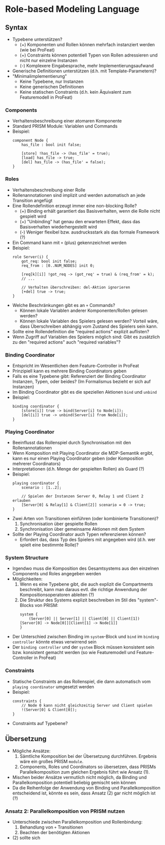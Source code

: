 Role-based Modeling Language
============================

Syntax
------

- Typebene unterstützen?
    - (+) Komponenten und Rollen können mehrfach instanziert werden (wie bei
      ProFeat)
    - (+) Constraints können potentiell Typen von Rollen adressieren und nicht
      nur einzelne Instanzen
    - (-) Komplexere Eingabesprache, mehr Implementierungsaufwand
- Generische Definitionen unterstützen (d.h. mit Template-Parametern)?
- "Minimalimplementierung"
    - Keine Typebene, nur Instanzen
    - Keine generischen Definitionen
    - Keine statischen Constraints (d.h. kein Äquivalent zum Featuremodell in
      ProFeat)

### Components

- Verhaltensbeschreibung einer atomaren Komponente
- Standard PRISM Module: Variablen und Commands
- Beispiel:
    ```
    component Node {
        has_file : bool init false;

        [store] !has_file -> (has_file' = true);
        [load] has_file -> true;
        [del] has_file -> (has_file' = false);
    }
    ```

### Roles

- Verhaltensbeschreibung einer Rolle
- Rollenannotationen sind implizit und werden automatisch an jede Transition
  angefügt
- Eine Rollendefinition erzeugt immer eine non-blocking Rolle?
    - (+) Binding erhält garantiert das Basisverhalten, wenn die Rolle nicht
      gespielt wird
    - (+) "Unbinding" hat genau den erwarteten Effekt, dass das Basisverhalten
      wiederhergestellt wird
    - (-) Weniger flexibel bzw. ausdrucksstark als das formale Framework (?)
- Ein Command kann mit `+` (plus) gekennzeichnet werden
- Beispiel:
    ```
    role Server(i) {
        got_req: bool init false;
        req_from : [0..NUM_NODES] init 0;

        [req[k][i]] !got_req -> (got_req' = true) & (req_from' = k);
        // ...

        // Verhalten überschreiben: del-Aktion ignorieren
        [+del] true -> true;
    }
    ```
- Welche Beschränkungen gibt es an `+` Commands?
    - Können lokale Variablen anderer Komponenten/Rollen gelesen werden?
    - Können lokale Variablen des Spielers gelesen werden? Vorteil wäre, dass
      Überschreiben abhängig vom Zustand des Spielers sein kann.
- Sollte eine Rollendefinition die "required actions" explizit auflisten?
- Wenn Zugriff auf Variablen des Spielers möglich sind: Gibt es zusätzlich zu
  den "required actions" auch "required variables"?

### Binding Coordinator

- Entspricht im Wesentlichen dem Feature-Controller in ProFeat
- Prinzipiell kann es mehrere Binding Coordinators geben
- Falls es eine Typebene gibt: Referenziert der Binding Coordinator Instanzen,
  Typen, oder beides? (Im Formalismus bezieht er sich auf Instanzen)
- Im Binding Coordinator gibt es die speziellen Aktionen `bind` und `unbind`
- Beispiel:
    ```
    binding coordinator {
        [store[i]] true -> bind(Server[i] to Node[i]);
        [del[i]] true -> unbind(Server[i] from Node[i]);
    }
    ```

### Playing Coordinator

- Beeinflusst das Rollenspiel durch Synchronisation mit den Rollenannotationen
- Wenn Komposition mit Playing Coordinator die MDP-Semantik ergibt, kann es nur
  einen Playing Coordinator geben (oder Komposition mehrerer Coordinators)
- Interpretationen (d.h. Menge der gespielten Rollen) als Guard (?)
- Beispiel:
    ```
    playing coordinator {
        scenario : [1..2];

        // Spielen der Instanzen Server 0, Relay 1 und Client 2 erlauben
        [Server[0] & Relay[1] & Client[2]] scenario = 0 -> true;
    }
    ```
- Zwei Arten von Transitionen einführen (oder kombinierte Transitionen)?
    1. Synchronisation über gespielte Rollen
    2. Synchronisation über gemeinsame Aktionen mit dem System
- Sollte der Playing Coordinator auch Typen referenzieren können?
    - Erfordert das, dass Typ des Spielers mit angegeben wird (d.h. wer spielt
      eine bestimmte Rolle)?

### System Structure

- Irgendwo muss die Komposition des Gesamtsystems aus den einzelnen Components
  und Roles angegeben werden
- Möglichkeiten:
    1. Wenn es eine Typebene gibt, die auch explizit die Compartments
       beschreibt, kann man daraus evtl. die richtige Anwendung der
       Kompositionsoperatoren ableiten (?)
    2. Die Struktur des Systems explizit beschreiben im Stil des "system"-Blocks
       von PRISM:
        ```
        system {
            (Server[0] || Server[1] || Client[0] || Client[1])[Server[0] -> Node[0]][Client[1] -> Node[1]]
        }
        ```
- Der Unterschied zwischen Binding im `system`-Block und `bind` im
  `binding controller` könnte etwas verwirrend sein
- Der `binding controller` und der `system` Block müssen konsistent sein bzw.
  konsistent gemacht werden (so wie Featuremodell und Feature-Controller in
  ProFeat)

### Constraints

- Statische Constraints an das Rollenspiel, die dann automatisch vom
  `playing coordinator` umgesetzt werden
- Beispiel:
    ```
    constraints {
        // Node 0 kann nicht gleichzeitig Server und Client spielen
        !(Server[0] & Client[0]);
    }
    ```
- Constraints auf Typebene?


Übersetzung
-----------

- Mögliche Ansätze:
    1. Sämtliche Komposition bei der Übersetzung durchführen. Ergebnis wäre
       ein großes PRISM `module`.
    2. Components, Roles und Coordinators so übersetzen, dass PRISMs
       Parallelkomposition zum gleichen Ergebnis führt wie Ansatz (1).
- Mischen beider Ansätze vermutlich nicht möglich, da Binding und
  Parallelkomposition potentiell beliebig gemischt sein können
- Da die Reihenfolge der Anwendung von Binding und Parallelkomposition
  entscheidend ist, könnte es sein, dass Ansatz (2) gar nicht möglich ist (?)

### Ansatz 2: Parallelkomposition von PRISM nutzen

- Unterschiede zwischen Parallelkomposition und Rollenbindung:
    1. Behandlung von `+` Transitionen
    2. Beachten der benötigten Aktionen
- (2) sollte sich
